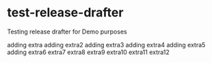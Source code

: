 # test-release-drafter
Testing release drafter for Demo purposes

adding extra
adding extra2
adding extra3
adding extra4
adding extra5
adding extra6
extra7
extra8
extra9
extra10
extra11
extra12
